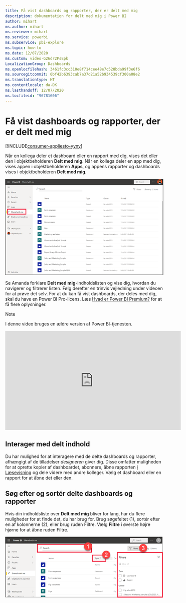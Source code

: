 ```yaml
---
title: Få vist dashboards og rapporter, der er delt med mig
description: dokumentation for delt med mig i Power BI
author: mihart
ms.author: mihart
ms.reviewer: mihart
ms.service: powerbi
ms.subservice: pbi-explore
ms.topic: how-to
ms.date: 12/07/2020
ms.custom: video-G26dr2PsEpk
LocalizationGroup: Dashboards
ms.openlocfilehash: 3461fc3cc310e8f714cee48e7c528bda99f3e6f6
ms.sourcegitcommit: 0bf42b6393cab7a37d21a52b934539cf300a08e2
ms.translationtype: HT
ms.contentlocale: da-DK
ms.lasthandoff: 12/07/2020
ms.locfileid: "96781606"
---
```

# <a name="display-the-dashboards-and-reports-that-have-been-shared-with-me"></a>Få vist dashboards og rapporter, der er delt med mig

[!INCLUDE[consumer-appliesto-yyny](../includes/consumer-appliesto-yyny.md)]


Når en kollega deler et dashboard eller en rapport med dig, vises det eller den i objektbeholderen **Delt med mig**. Når en kollega deler en app med dig, vises appen i objektbeholderen **Apps**, og appens rapporter og dashboards vises i objektbeholderen **Delt med mig**.   

![Delingsikon](./media/end-user-shared-with-me/power-bi-shared-with-me.png)

Se Amanda forklare **Delt med mig**-indholdslisten og vise dig, hvordan du navigerer og filtrerer listen. Følg derefter en trinvis vejledning under videoen for at prøve det selv. For at du kan få vist dashboards, der deles med dig, skal du have en Power BI Pro-licens. Læs [Hvad er Power BI Premium?](../admin/service-premium-what-is.md) for at få flere oplysninger.
    

> [!NOTE]
> I denne video bruges en ældre version af Power BI-tjenesten.
    

<iframe width="560" height="315" src="https://www.youtube.com/embed/G26dr2PsEpk" frameborder="0" allowfullscreen></iframe>

## <a name="interact-with-shared-content"></a>Interager med delt indhold

Du har mulighed for at interagere med de delte dashboards og rapporter, afhængigt af de tilladelser *designeren* giver dig. Disse omfatter muligheden for at oprette kopier af dashboardet, abonnere, åbne rapporten [i Læsevisning](end-user-reading-view.md) og dele videre med andre kolleger. Vælg et dashboard eller en rapport for at åbne det eller den.


## <a name="search-and-sort-shared-dashboards-and-reports"></a>Søg efter og sortér delte dashboards og rapporter
Hvis din indholdsliste over **Delt med mig** bliver for lang, har du flere muligheder for at finde det, du har brug for. Brug søgefeltet (1), sortér efter en af kolonnerne (2), eller brug ruden Filtre. Vælg **Filtre** i øverste højre hjørne for at åbne ruden Filtre.    

![dashboardet Ejer og Søg](./media/end-user-shared-with-me/power-bi-filter.png)
